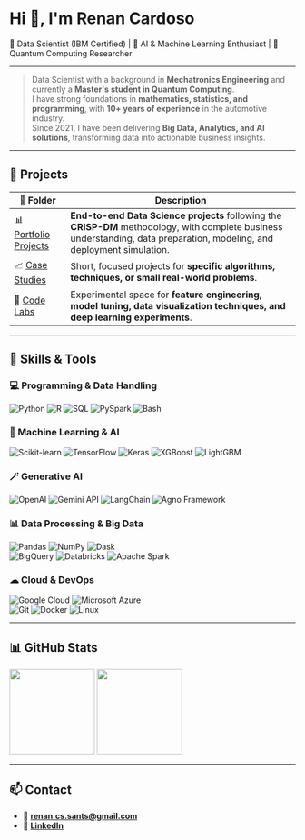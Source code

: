 <h1 align="left">Hi 👋, I'm Renan Cardoso</h1>

🎯 Data Scientist (IBM Certified) | 🤖 AI & Machine Learning Enthusiast | 🧠 Quantum Computing Researcher  

---

> Data Scientist with a background in **Mechatronics Engineering** and currently a **Master's student in Quantum Computing**.  
> I have strong foundations in **mathematics, statistics, and programming**, with **10+ years of experience** in the automotive industry.  
> Since 2021, I have been delivering **Big Data, Analytics, and AI solutions**, transforming data into actionable business insights.  

---

## 🚀 Projects

| 📂 Folder | Description |
|-----------|-------------|
| 📊 [Portfolio Projects](https://reynancs.github.io/portfolio-projects/) | **End-to-end Data Science projects** following the **CRISP-DM** methodology, with complete business understanding, data preparation, modeling, and deployment simulation. |
| 📈 [Case Studies](https://reynancs.github.io/cases-study/) | Short, focused projects for **specific algorithms, techniques, or small real-world problems**. |
| 🧪 [Code Labs](https://github.com/reynancs/code-lab) | Experimental space for **feature engineering, model tuning, data visualization techniques, and deep learning experiments**. |

---


## 🧠 Skills & Tools

### 💻 Programming & Data Handling  
![Python](https://img.shields.io/badge/Python-3776AB?style=for-the-badge&logo=python&logoColor=white) 
![R](https://img.shields.io/badge/R-276DC3?style=for-the-badge&logo=r&logoColor=white) 
![SQL](https://img.shields.io/badge/SQL-4479A1?style=for-the-badge&logo=postgresql&logoColor=white) 
![PySpark](https://img.shields.io/badge/PySpark-E25A1C?style=for-the-badge&logo=apachespark&logoColor=white) 
![Bash](https://img.shields.io/badge/Bash-4EAA25?style=for-the-badge&logo=gnubash&logoColor=white)  

### 🤖 Machine Learning & AI  
![Scikit-learn](https://img.shields.io/badge/scikit--learn-F7931E?style=for-the-badge&logo=scikit-learn&logoColor=white) 
![TensorFlow](https://img.shields.io/badge/TensorFlow-FF6F00?style=for-the-badge&logo=tensorflow&logoColor=white) 
![Keras](https://img.shields.io/badge/Keras-D00000?style=for-the-badge&logo=keras&logoColor=white) 
![XGBoost](https://img.shields.io/badge/XGBoost-EB5B28?style=for-the-badge) 
![LightGBM](https://img.shields.io/badge/LightGBM-9DC02E?style=for-the-badge)

### 🪄 Generative AI
![OpenAI](https://img.shields.io/badge/OpenAI-412991?style=for-the-badge&logo=openai&logoColor=white)
![Gemini API](https://img.shields.io/badge/Gemini%20API-4285F4?style=for-the-badge&logo=google&logoColor=white)
![LangChain](https://img.shields.io/badge/LangChain-1C3C3C?style=for-the-badge)
![Agno Framework](https://img.shields.io/badge/AGO%20Framework-FF9800?style=for-the-badge)

### 📊 Data Processing & Big Data  
![Pandas](https://img.shields.io/badge/Pandas-150458?style=for-the-badge&logo=pandas&logoColor=white) 
![NumPy](https://img.shields.io/badge/NumPy-013243?style=for-the-badge&logo=numpy&logoColor=white) 
![Dask](https://img.shields.io/badge/Dask-FDB515?style=for-the-badge&logo=dask&logoColor=black)  
![BigQuery](https://img.shields.io/badge/BigQuery-4285F4?style=for-the-badge&logo=googlecloud&logoColor=white) 
![Databricks](https://img.shields.io/badge/Databricks-FF3621?style=for-the-badge&logo=databricks&logoColor=white) 
![Apache Spark](https://img.shields.io/badge/Apache_Spark-E25A1C?style=for-the-badge&logo=apachespark&logoColor=white)  

### ☁ Cloud & DevOps  
![Google Cloud](https://img.shields.io/badge/Google%20Cloud-4285F4?style=for-the-badge&logo=googlecloud&logoColor=white) 
![Microsoft Azure](https://img.shields.io/badge/Microsoft_Azure-0078D4?style=for-the-badge&logo=microsoftazure&logoColor=white)  
![Git](https://img.shields.io/badge/Git-F05032?style=for-the-badge&logo=git&logoColor=white) 
![Docker](https://img.shields.io/badge/Docker-2496ED?style=for-the-badge&logo=docker&logoColor=white) 
![Linux](https://img.shields.io/badge/Linux-FCC624?style=for-the-badge&logo=linux&logoColor=black)  

---

## 📊 GitHub Stats
<p align="left">
<a href="https://github.com/reynancs">
  <img height="150em" src="https://github-readme-stats-eight-theta.vercel.app/api?username=reynancs&show_icons=true&theme=transparent&include_all_commits=true&count_private=true"/>
  <img height="150em" src="https://github-readme-stats-eight-theta.vercel.app/api/top-langs/?username=reynancs&layout=compact&langs_count=8&theme=transparent"/>
</a>
</p>

---

## 📫 Contact
- 📧 **renan.cs.sants@gmail.com**  
- 💼 [**LinkedIn**](https://www.linkedin.com/in/renan-cardoso-8323b151/)  